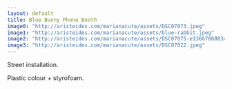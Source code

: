 ```yaml
---
layout: default
title: Blue Bunny Phone Booth
image0: "http://aristeides.com/marianacute/assets/DSC07073.jpeg"
image1: "http://aristeides.com/marianacute/assets/blue-rabbit.jpeg"
image2: "http://aristeides.com/marianacute/assets/DSC07075-e1366706883472.jpeg"
image3: "http://aristeides.com/marianacute/assets/DSC07022.jpeg"
---
```


Street installation.

Plastic colour + styrofoam.